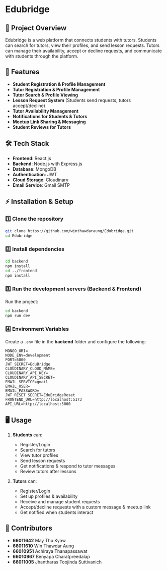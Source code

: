 # Edubridge

## 📌 Project Overview
Edubridge is a web platform that connects students with tutors. Students can search for tutors, view their profiles, and send lesson requests. Tutors can manage their availability, accept or decline requests, and communicate with students through the platform.

## 🚀 Features
- **Student Registration & Profile Management**
- **Tutor Registration & Profile Management**
- **Tutor Search & Profile Viewing**
- **Lesson Request System** (Students send requests, tutors accept/decline)
- **Tutor Availability Management**
- **Notifications for Students & Tutors**
- **Meetup Link Sharing & Messaging**
- **Student Reviews for Tutors**

## 🛠️ Tech Stack
- **Frontend**: React.js
- **Backend**: Node.js with Express.js
- **Database**: MongoDB
- **Authentication**: JWT
- **Cloud Storage**: Cloudinary
- **Email Service**: Gmail SMTP

## ⚡ Installation & Setup
### 1️⃣ Clone the repository
```sh
git clone https://github.com/winthawdaraung/Edubridge.git
cd Edubridge
```

### 2️⃣ Install dependencies
```sh
cd backend
npm install
cd ../frontend
npm install
```

### 3️⃣ Run the development servers (Backend & Frontend)
Run the project:
```sh
cd backend
npm run dev
```

### 4️⃣ Environment Variables
Create a `.env` file in the **backend** folder and configure the following:
```env
MONGO_URI=
NODE_ENV=development
PORT=5000
JWT_SECRET=EduBridge
CLOUDINARY_CLOUD_NAME=
CLOUDINARY_API_KEY=
CLOUDINARY_API_SECRET=
EMAIL_SERVICE=gmail
EMAIL_USER=
EMAIL_PASSWORD=
JWT_RESET_SECRET=EduBridgeReset
FRONTEND_URL=http://localhost:5173
API_URL=http://localhost:5000
```

## 🖥️ Usage
1. **Students** can:
   - Register/Login
   - Search for tutors
   - View tutor profiles
   - Send lesson requests
   - Get notifications & respond to tutor messages
   - Review tutors after lessons

2. **Tutors** can:
   - Register/Login
   - Set up profiles & availability
   - Receive and manage student requests
   - Accept/decline requests with a custom message & meetup link
   - Get notified when students interact

## 👥 Contributors
- **66011642** May Thu Kyaw 
- **66011610** Win Thawdar Aung 
- **66010951** Achiraya Thanapassawat 
- **66010967** Benyapa Charatpreedalap 
- **66011005** Jhantharas Toojinda Suttivanich
